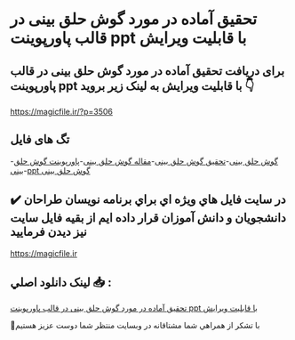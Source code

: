 # تحقیق آماده در مورد گوش حلق بینی در قالب پاورپوینت ppt با قابلیت ویرایش

## برای دریافت تحقیق آماده در مورد گوش حلق بینی در قالب پاورپوینت ppt با قابلیت ویرایش به لینک زیر بروید 👇

https://magicfile.ir/?p=3506

## تگ های فایل

-[گوش حلق بینی](https://magicfile.ir/product/%d8%aa%d8%ad%d9%82%db%8c%d9%82-%da%af%d9%88%d8%b4-%d8%ad%d9%84%d9%82-%d8%a8%db%8c%d9%86%db%8c-%d8%af%d8%b1-%d9%be%d8%a7%d9%88%d8%b1%d9%be%d9%88%db%8c%d9%86%d8%aa/)-[تحقیق گوش حلق بینی](https://magicfile.ir/product/%d8%aa%d8%ad%d9%82%db%8c%d9%82-%da%af%d9%88%d8%b4-%d8%ad%d9%84%d9%82-%d8%a8%db%8c%d9%86%db%8c-%d8%af%d8%b1-%d9%be%d8%a7%d9%88%d8%b1%d9%be%d9%88%db%8c%d9%86%d8%aa/)-[مقاله گوش حلق بینی](https://magicfile.ir/product/%d8%aa%d8%ad%d9%82%db%8c%d9%82-%da%af%d9%88%d8%b4-%d8%ad%d9%84%d9%82-%d8%a8%db%8c%d9%86%db%8c-%d8%af%d8%b1-%d9%be%d8%a7%d9%88%d8%b1%d9%be%d9%88%db%8c%d9%86%d8%aa/)-[پاورپوینت گوش حلق بینی](https://magicfile.ir/product/%d8%aa%d8%ad%d9%82%db%8c%d9%82-%da%af%d9%88%d8%b4-%d8%ad%d9%84%d9%82-%d8%a8%db%8c%d9%86%db%8c-%d8%af%d8%b1-%d9%be%d8%a7%d9%88%d8%b1%d9%be%d9%88%db%8c%d9%86%d8%aa/)-[ppt گوش حلق بینی](https://magicfile.ir/product/%d8%aa%d8%ad%d9%82%db%8c%d9%82-%da%af%d9%88%d8%b4-%d8%ad%d9%84%d9%82-%d8%a8%db%8c%d9%86%db%8c-%d8%af%d8%b1-%d9%be%d8%a7%d9%88%d8%b1%d9%be%d9%88%db%8c%d9%86%d8%aa/)

## ✔️ در سايت فايل هاي ويژه اي براي برنامه نويسان طراحان دانشجويان و دانش آموزان قرار داده ايم از بقيه فايل سايت نيز ديدن فرماييد

https://magicfile.ir


## لينک دانلود اصلي 📥 :

[تحقیق آماده در مورد گوش حلق بینی در قالب پاورپوینت ppt با قابلیت ویرایش](https://magicfile.ir/product/%d8%aa%d8%ad%d9%82%db%8c%d9%82-%da%af%d9%88%d8%b4-%d8%ad%d9%84%d9%82-%d8%a8%db%8c%d9%86%db%8c-%d8%af%d8%b1-%d9%be%d8%a7%d9%88%d8%b1%d9%be%d9%88%db%8c%d9%86%d8%aa/) 


🙏با تشکر از همراهي شما مشتاقانه در وبسایت منتظر شما دوست عزیز هستیم

